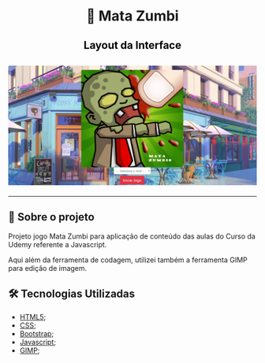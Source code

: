 
<h1 align="center">

**:zombie: Mata Zumbi**

</h1>

<h2 align="center" style="color:black"> Layout da Interface
<h2>

<h2 align="center">
<img alt="layout" src= "https://github.com/angelresende/jogoMataZumbi/blob/main/assets/images/Layout.PNG" width="600px">
</h2><hr>
 

## 🚀 Sobre o projeto

<p>Projeto jogo Mata Zumbi para aplicação de conteúdo das aulas do Curso da Udemy referente a Javascript.</p>
<p>Aqui além da ferramenta de codagem, utilizei também a ferramenta GIMP para edição de imagem.</p>

## 🛠️ Tecnologias Utilizadas

- [HTML5](https://www.techtudo.com.br/noticias/2011/12/o-que-e-html5.ghtml);
- [CSS](https://developer.mozilla.org/pt-BR/docs/Web/CSS);
- [Bootstrap](https://getbootstrap.com/docs/4.0/getting-started/introduction/);
- [Javascript](https://www.javascript.com/);
- [GIMP](https://www.gimp.org/);
